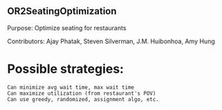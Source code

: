 ## OR2SeatingOptimization

Purpose: Optimize seating for restaurants 

Contributors: Ajay Phatak, Steven Silverman, J.M. Huibonhoa, Amy Hung


# Possible strategies:
	Can minimize avg wait time, max wait time
	Can maximize utilization (from restaurant's POV)
	Can use greedy, randomized, assignment algo, etc.   
